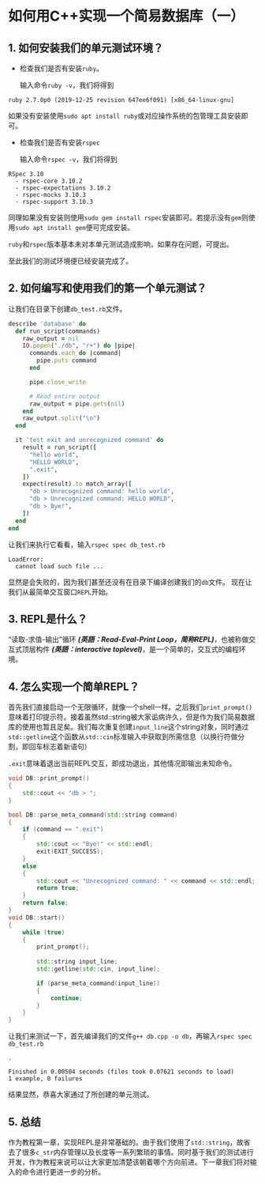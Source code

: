 # 如何用C++实现一个简易数据库（一）

## 1. 如何安装我们的单元测试环境？

*   检查我们是否有安装`ruby`。

    输入命令`ruby -v`，我们将得到

```
ruby 2.7.0p0 (2019-12-25 revision 647ee6f091) [x86_64-linux-gnu]
```

如果没有安装使用`sudo apt install ruby`或对应操作系统的包管理工具安装即可。

*   检查我们是否有安装`rspec`

    输入命令`rspec -v`，我们将得到

```
RSpec 3.10
  - rspec-core 3.10.2
  - rspec-expectations 3.10.2
  - rspec-mocks 3.10.3
  - rspec-support 3.10.3
```

同理如果没有安装则使用`sudo gem install rspec`安装即可。若提示没有`gem`则使用`sudo apt install gem`便可完成安装。

`ruby`和`rspec`版本基本未对本单元测试造成影响，如果存在问题，可提出。

至此我们的测试环境便已经安装完成了。

## 2. 如何编写和使用我们的第一个单元测试？

让我们在目录下创建`db_test.rb`文件。

```ruby
describe 'database' do
  def run_script(commands)
    raw_output = nil
    IO.popen("./db", "r+") do |pipe|
      commands.each do |command|
        pipe.puts command
      end

      pipe.close_write

      # Read entire output
      raw_output = pipe.gets(nil)
    end
    raw_output.split("\n")
  end

  it 'test exit and unrecognized command' do
    result = run_script([
      "hello world",
      "HELLO WORLD",
      ".exit",
    ])
    expect(result).to match_array([
      "db > Unrecognized command: hello world",
      "db > Unrecognized command: HELLO WORLD",
      "db > Bye!",
    ])
  end
end
```

让我们来执行它看看，输入`rspec spec db_test.rb`

```
LoadError:
  cannot load such file ...
```

显然是会失败的，因为我们甚至还没有在目录下编译创建我们的`db`文件。 现在让我们从最简单交互窗口`REPL`开始。

## 3. REPL是什么？

“读取-求值-输出”循环 _**(英語：Read-Eval-Print Loop，简称REPL)**_，也被称做交互式顶层构件 _**(英語：interactive toplevel)**_，是一个简单的，交互式的编程环境。

## 4. 怎么实现一个简单REPL？

首先我们直接启动一个无限循环，就像一个shell一样。之后我们`print_prompt()`意味着打印提示符。接着虽然std::string被大家诟病许久，但是作为我们简易数据库的使用也暂且足矣。我们每次重复创建`input_line`这个string对象，同时通过`std::getline`这个函数从`std::cin`标准输入中获取到所需信息（以换行符做分割，即回车标志着新语句）

`.exit`意味着退出当前REPL交互，即成功退出，其他情况即输出未知命令。

```c++
void DB::print_prompt()
{
    std::cout << "db > ";
}

bool DB::parse_meta_command(std::string command)
{
    if (command == ".exit")
    {
        std::cout << "Bye!" << std::endl;
        exit(EXIT_SUCCESS);
    }
    else
    {
        std::cout << "Unrecognized command: " << command << std::endl;
        return true;
    }
    return false;
}
void DB::start()
{
    while (true)
    {
        print_prompt();
        
        std::string input_line;
        std::getline(std::cin, input_line);

        if (parse_meta_command(input_line))
        {
            continue;
        }
    }
}
```

让我们来测试一下，首先编译我们的文件`g++ db.cpp -o db`，再输入`rspec spec db_test.rb`

```
.

Finished in 0.00504 seconds (files took 0.07621 seconds to load)
1 example, 0 failures
```

结果显然，恭喜大家通过了所创建的单元测试。

## 5. 总结

作为教程第一章，实现REPL是非常基础的。由于我们使用了`std::string`，故省去了很多`c_str`内存管理以及长度等一系列繁琐的事情。同时基于我们的测试进行开发，作为教程来说可以让大家更加清楚该朝着哪个方向前进。下一章我们将对输入的命令进行更进一步的分析。
